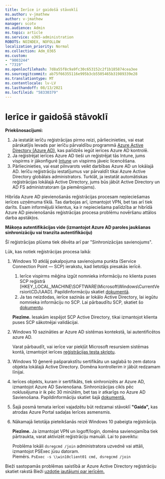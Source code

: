 ```yaml
---
title: Ierīce ir gaidošā stāvoklī
ms.author: v-jmathew
author: v-jmathew
manager: scotv
ms.audience: Admin
ms.topic: article
ms.service: o365-administration
ROBOTS: NOINDEX, NOFOLLOW
localization_priority: Normal
ms.collection: Adm_O365
ms.custom:
- "9003244"
- "7319"
ms.openlocfilehash: 7d8a55f8c9a9fc30c653152c2f1b185874cea3ee
ms.sourcegitcommit: ab75f66355116e995b3cb5505465b31989339e28
ms.translationtype: MT
ms.contentlocale: lv-LV
ms.lasthandoff: 08/13/2021
ms.locfileid: "58330379"
---
```

# <a name="device-in-pending-state"></a>Ierīce ir gaidošā stāvoklī

**Priekšnosacījumi:**

1. Ja iestatāt ierīču reģistrācijas pirmo reizi, pārliecinieties, vai esat pārskatījis Ievads par ierīču pārvaldību programmā [Azure Active Directory (Azure AD),](https://docs.microsoft.com/azure/active-directory/devices/overview?WT.mc_id=Portal-Microsoft_Azure_Support) kas palīdzēs iegūt ierīces Azure AD kontrolē.
2. Ja reģistrējat ierīces Azure AD tieši un reģistrējat tās Intune, jums vispirms ir jākonfigurē [Intune](https://docs.microsoft.com/mem/intune/enrollment/device-enrollment?WT.mc_id=Portal-Microsoft_Azure_Support) un vispirms jāveic licencēšana. [](https://docs.microsoft.com/mem/intune/fundamentals/licenses-assign?WT.mc_id=Portal-Microsoft_Azure_Support)
3. Pārliecinieties, vai esat pilnvarots veikt darbības Azure AD un lokālajā AD. Ierīču reģistrāciju iestatījumus var pārvaldīt tikai Azure Active Directory globālais administrators. Turklāt, ja iestatāt automātiskas reģistrācijas lokālajā Active Directory, jums būs jābūt Active Directory un AD FS administratoram (ja piemērojams).

Hibrīda Azure AD pievienošanās reģistrācijas procesam nepieciešamas ierīces uzņēmuma tīklā. Tas darbojas arī, izmantojot VPN, bet tas arī tiek darīts. Esam informējuši klientus, ka ir nepieciešama palīdzība ar hibrīdā Azure AD pievienošanās reģistrācijas procesa problēmu novēršanu attālos darba apstākļos.

**Mākoņa autentifikācijas vide (izmantojot Azure AD paroles jaukšanas sinhronizāciju vai tranzīta autentifikāciju)**

Šī reģistrācijas plūsma tiek dēvēta arī par "Sinhronizācijas savienojums".

Lūk, kas notiek reģistrācijas procesa laikā:

1. Windows 10 atklāj pakalpojuma savienojuma punkta (Service Connection Point — SCP) ierakstu, kad lietotājs piesakās ierīcē.

    1. Ierīce vispirms mēģina izgūt nomnieka informāciju no klienta puses SCP reģistrā [HKEY_LOCAL_MACHINE\SOFTWARE\Microsoft\Windows\CurrentVersion\CDJ\AAD]. Papildinformāciju skatiet [dokumentā](https://docs.microsoft.com/azure/active-directory/devices/hybrid-azuread-join-control).
    1. Ja tas neizdodas, ierīce sazinās ar lokālo Active Directory, lai iegūtu nomnieka informāciju no SCP. Lai pārbaudītu SCP, skatiet šo [dokumentu](https://docs.microsoft.com/azure/active-directory/devices/hybrid-azuread-join-manual#configure-a-service-connection-point).

    **Piezīme.** Iesakām iespējot SCP Active Directory, tikai izmantojot klienta puses SCP sākotnējai validācijai.

2. Windows 10 sazināties ar Azure AD sistēmas kontekstā, lai autentificētos azure AD.

    Varat pārbaudīt, vai ierīce var piekļūt Microsoft resursiem sistēmas kontā, izmantojot ierīces [reģistrācijas testa skriptu](https://gallery.technet.microsoft.com/Test-Device-Registration-3dc944c0).

3. Windows 10 ģenerē pašparakstītu sertifikātu un saglabā to zem datora objekta lokālajā Active Directory. Domēna kontrollerim ir jābūt redzamam līnijai.

4. Ierīces objekts, kuram ir sertifikāts, tiek sinhronizēts ar Azure AD, izmantojot Azure AD Savienošana. Sinhronizācijas cikls pēc noklusējuma ir ik pēc 30 minūtēm, bet tas ir atkarīgs no Azure AD Savienošana. Papildinformāciju skatiet šajā [dokumentā.](https://docs.microsoft.com/azure/active-directory/hybrid/how-to-connect-sync-configure-filtering#organizational-unitbased-filtering)

5. Šajā posmā temata ierīcei vajadzētu būt redzamai stāvoklī **"Gaida",** kas atrodas Azure Portal sadaļas Ierīces asmensmis.

6. Nākamajā lietotāja pieteikšanās reizē Windows 10 pabeigta reģistrācija.

    **Piezīme.** Ja izmantojat VPN un logoff/login, domēna savienojamība tiek pārtraukta, varat aktivizēt reģistrāciju manuāli. Lai to paveiktu:
    
    Problēma lokāli `dsregcmd /join` administratora uzvednē vai attāli, izmantojot PSExec jūsu datoram.\
    Piemērs. `PsExec -s \\win10client01 cmd, dsregcmd /join`

Bieži sastopamās problēmas saistībā ar Azure Active Directory reģistrāciju skatiet rakstā Bieži [uzdotie jautājumi par ierīcēm.](https://docs.microsoft.com/azure/active-directory/devices/faq)
